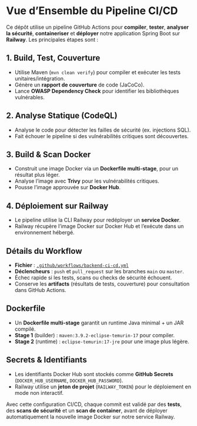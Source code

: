 # Vue d’Ensemble du Pipeline CI/CD

Ce dépôt utilise un pipeline GitHub Actions pour **compiler**, **tester**, **analyser la sécurité**, **containeriser** et **déployer** notre application Spring Boot sur **Railway**. Les principales étapes sont :

## 1. Build, Test, Couverture

- Utilise Maven (`mvn clean verify`) pour compiler et exécuter les tests unitaires/intégration.
- Génère un **rapport de couverture** de code (JaCoCo).
- Lance **OWASP Dependency Check** pour identifier les bibliothèques vulnérables.

## 2. Analyse Statique (CodeQL)

- Analyse le code pour détecter les failles de sécurité (ex. injections SQL).
- Fait échouer le pipeline si des vulnérabilités critiques sont découvertes.

## 3. Build & Scan Docker

- Construit une image Docker via un **Dockerfile multi-stage**, pour un résultat plus léger.
- Analyse l’image avec **Trivy** pour les vulnérabilités critiques.
- Pousse l’image approuvée sur **Docker Hub**.

## 4. Déploiement sur Railway

- Le pipeline utilise la CLI Railway pour redéployer un **service Docker**.
- Railway récupère l’image Docker sur Docker Hub et l’exécute dans un environnement hébergé.

## Détails du Workflow

- **Fichier** : [`.github/workflows/backend-ci-cd.yml`](.github/workflows/backend-ci-cd.yml)
- **Déclencheurs** : `push` et `pull_request` sur les branches `main` ou `master`.
- Échec rapide si les tests, scans ou checks de sécurité échouent.
- Conserve les **artifacts** (résultats de tests, couverture) pour consultation dans GitHub Actions.

## Dockerfile

- Un **Dockerfile multi-stage** garantit un runtime Java minimal + un JAR compilé.
- **Stage 1** (builder) : `maven:3.9.2-eclipse-temurin-17` pour compiler.
- **Stage 2** (runtime) : `eclipse-temurin:17-jre` pour une image plus légère.

## Secrets & Identifiants

- Les identifiants Docker Hub sont stockés comme **GitHub Secrets** (`DOCKER_HUB_USERNAME`, `DOCKER_HUB_PASSWORD`).
- Railway utilise un **jeton de projet** (`RAILWAY_TOKEN`) pour le déploiement en mode non interactif.

Avec cette configuration CI/CD, chaque commit est validé par des **tests**, des **scans de sécurité** et un **scan de container**, avant de déployer automatiquement la nouvelle image Docker sur notre service Railway.
